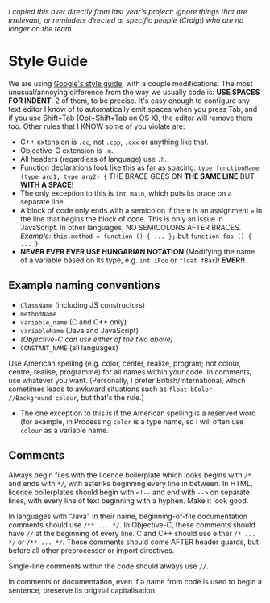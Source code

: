 *I copied this over directly from last year's project; ignore things that are
irrelevant, or reminders directed at specific people (Craig!) who are no
longer on the team.*

Style Guide
===========

We are using [Google's style guide](http://code.google.com/p/google-styleguide/),
with a couple modifications.
The most unusual/annoying difference from the way we usually code is: **USE SPACES
FOR INDENT**. 2 of them, to be precise. It's easy enough to configure any text editor
I know of to automatically emit spaces when you press Tab, and if you use Shift+Tab
(Opt+Shift+Tab on OS X), the editor will remove them too. Other rules that I KNOW some
of you violate are:

 * C++ extension is `.cc`, not `.cpp`, `.cxx` or anything like that.
 * Objective-C extension is `.m`.
 * All headers (regardless of language) use `.h`.
 * Function declarations look like this as far as spacing: `type functionName (type arg1, type arg2) {`
 THE BRACE GOES ON **THE SAME LINE** BUT **WITH A SPACE**!
 * The only exception to this is `int main`, which puts its brace on a separate line.
 * A block of code only ends with a semicolon if there is an assignment `=` in the line that begins the
 block of code. This is only an issue in JavaScript. In other languages, NO SEMICOLONS AFTER BRACES.
 *Example:* `this.method = function () { ... };` but `function foo () { ... }`
 * **NEVER EVER EVER USE HUNGARIAN NOTATION** (Modifying the name of a variable based on its type, e.g.
 `int iFoo` or `float fBar`)! **EVER!!**
 
Example naming conventions
----

 * `ClassName` (including JS constructors)
 * `methodName`
 * `variable_name` (C and C++ only)
 * `variableName` (Java and JavaScript)
 * *(Objective-C can use either of the two above)*
 * `CONSTANT_NAME` (all languages)

Use American spelling (e.g. color, center, realize, program; not colour, centre, realise, programme) for all
names within your code.
In comments, use whatever you want. (Personally, I prefer British/International, which sometimes leads to
awkward situations such as `float bColor; //Background colour`, but that's the rule.)

 * The one exception to this is if the American spelling is a reserved word (for example, in Processing 
 `color` is a type name, so I will often use `colour` as a variable name.

Comments
----

Always begin files with the licence boilerplate which looks begins with `/*` and ends with `*/`, with asteriks
beginning every line in between. In HTML, licence boilerplates should begin with `<!--` and end with `-->` on 
separate lines, with every line of text beginning with a hyphen. Make it look good.

In languages with "Java" in their name, beginning-of-file documentation comments
should use `/** ... */`. In Objective-C, these comments should have `//` at the beginning of every line. C and
C++ should use either `/* ... */` or `/** ... */`. These comments should come AFTER header guards, but before all
other preprocessor or import directives.

Single-line comments within the code should always use `//`.

In comments or documentation, even if a name from code is used to begin a sentence, preserve its original
capitalisation.
